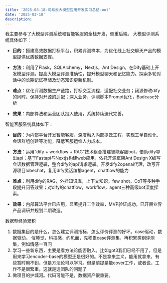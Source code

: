 ```yaml
---
title: '2025-03-18-网易云大模型应用开发实习总结-out'
date: '2025-03-18'
description:
---
```



我主要参与了大模型评测系统和智能客服的全栈开发，侧重后端。
大模型评测系统具体如下：

- **目的**：搭建高效数据打标平台，积累评测样本，为优化线上社交聊天产品的模型提供优质数据支撑。

- **方法**：利用了Flask，SQLAlchemy，Nextjs，Ant Design，在Dify基础上开发模型评测。提高大模型评测准确性，提升模型聊天和记忆能力。探索多轮对话中的长期记忆存储及动态知识更新机制。

- **难点**：优化评测数据生产链路，打标交互流程，适配社交业务；闭源修改dify的同时，保持对开源的适配；深入业务，评测脚本Prompt优化，Badcase分析

- **效果**：内部算法和运营团队投入使用，系统持续迭代完善。

智能客服系统具体如下：

- **目的**：为内部平台开发智能客服，深度融入内部提效工程，实现工单自动化、会话群组创建等功能，降低客服运维人力成本。

- **方法**：运用“dify + workflow + RAG”技术组合搭建智能客服bot，借助dify导出api；基于Fastapi与Nextjs构建web应用，依托开源框架Ant Design X编写会话数据管理逻辑，整合dify的api请求逻辑。开发dify2openai代理，改写开源项目lobechat，复用dify灵活编排agent，chatflow的能力

- **难点**：利用dify的RAG，外挂知识库，上下文知识，few shot，CoT等多种手段提升问答效果；对dify的chatflow，workflow，agent三种高级bot深度探索。

- **效果**：内部算法平台已应用，显著提升工作效率，MVP验证成功，已开展业界产品调研并规划二期改造。




数据型经验累积

1. 数据集目的是什么，怎么建立评测指标，怎么评价评测的好坏。case驱动，数据驱动。 催睡觉，科技感，约见面，先积累case评测集，再积累类别评测集，例如情感一百问
2. 学习一些新东西，主要是看方法论能否融入。比如gpt3我们已经不用了，但是用来学习encoder-base的模型还是很好的。不是拿来主义，能用就拿来，有些暂时用不到，但是方法论可以学习。但是前提是能cover工作，或者说，工作不是很繁重，这就是选团队的问题了
3. 做项目的护城河。代码可能不是，数据资产很重要。